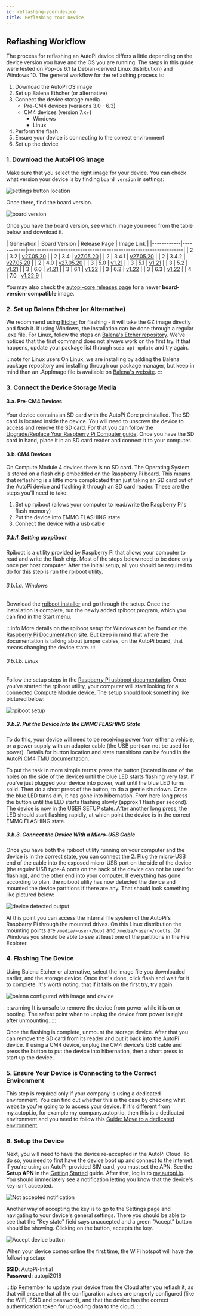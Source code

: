 ```yaml
---
id: reflashing-your-device
title: Reflashing Your Device
---
```


## Reflashing Workflow
The process for reflashing an AutoPi device differs a little depending on the device version you have and the OS you are running. The steps in this guide were tested on Pop-os 6.1 (a Debian-derived Linux distribution) and Windows 10. The general workflow for the reflashing process is:

1. Download the AutoPi OS image
2. Set up Balena Ethcher (or alternative)
3. Connect the device storage media
    - Pre-CM4 devices (versions 3.0 - 6.3)
    - CM4 devices (version 7.x+)
        - Windows
        - Linux
4. Perform the flash
6. Ensure your device is connecting to the correct environment
5. Set up the device

### 1. Download the AutoPi OS Image

Make sure that you select the right image for your device. You can check what version your device is by finding `board version` in
settings:

![settings button location](/img/getting_started/developer_guides/reflashing_your_device/settings_button_location.jpg)

Once there, find the board version.

![board version](/img/getting_started/developer_guides/reflashing_your_device/board_version.jpg)

Once you have the board version, see which image you need from the table below and download it.

| Generation | Board Version | Release Page                                                    | Image Link                                                                                                                     |
|------------|------------|-----------------------------------------------------------------|
|      2     | 3.2        | [v27.05.20](https://github.com/autopi-io/autopi-core/releases/tag/v27.05.20) |
|      2     | 3.4        | [v27.05.20](https://github.com/autopi-io/autopi-core/releases/tag/v27.05.20) |
|      2     | 3.4.1      | [v27.05.20](https://github.com/autopi-io/autopi-core/releases/tag/v27.05.20) | 
|      2     | 3.4.2      | [v27.05.20](https://github.com/autopi-io/autopi-core/releases/tag/v27.05.20) | 
|      2     | 4.0        | [v27.05.20](https://github.com/autopi-io/autopi-core/releases/tag/v27.05.20) | 
|      3     | 5.0        | [v1.21](https://github.com/autopi-io/autopi-core/releases/tag/v1.21)     |
|      3     | 5.1        | [v1.21](https://github.com/autopi-io/autopi-core/releases/tag/v1.21)     | 
|      3     | 5.2        | [v1.21](https://github.com/autopi-io/autopi-core/releases/tag/v1.21)     |
|      3     | 6.0        | [v1.21](https://github.com/autopi-io/autopi-core/releases/tag/v1.21)     |
|      3     | 6.1        | [v1.22](https://github.com/autopi-io/autopi-core/releases/tag/v1.22)     | 
|      3     | 6.2        | [v1.22](https://github.com/autopi-io/autopi-core/releases/tag/v1.22)     | 
|      3     | 6.3        | [v1.22](https://github.com/autopi-io/autopi-core/releases/tag/v1.22)     | 
|      4     | 7.0        | [v1.22.9](https://github.com/autopi-io/autopi-core/releases/tag/v1.22.9) |


You may also check the [autopi-core releases page](https://github.com/autopi-io/autopi-core/releases) for a newer **board-version-compatible** image.

### 2. Set up Balena Ethcher (or Alternative)

We recommend using [Etcher](https://etcher.io) for flashing - it will take the GZ image directly and flash it. If using Windows, the 
installation can be done through a regular .exe file. For Linux, follow the steps on [Balena's Etcher repository](https://github.com/balena-io/etcher?d_id=fae0960a-c0ca-432e-af94-7e81c00d32a9&s_id=1677580787961#debian-and-ubuntu-based-package-repository-gnulinux-x86x64). We've noticed that the first command does not always work on the first try. If that happens, update your package list through `sudo apt update` and try again. 

:::note for Linux users
On Linux, we are installing by adding the Balena package repository and installing through our package manager, but keep in mind than
an .AppImage file is available on [Balena's website](https://www.balena.io/).
:::

### 3. Connect the Device Storage Media

#### 3.a. Pre-CM4 Devices
Your device contains an SD card with the AutoPi Core preinstalled. The SD card is located inside
the device. You will need to unscrew the device to access and remove the SD card. For that you can follow
the [Upgrade/Replace Your Raspberry Pi Computer guide](/getting_started/developer_guides/upgrading_your_raspberrypi.mdx). Once you have the
SD card in hand, place it in an SD card reader and connect it to your computer.

#### 3.b. CM4 Devices
On Compute Module 4 devices there is no SD card. The Operating System is stored on a flash chip embedded on
the Raspberry Pi board. This means that reflashing is a little more complicated than just taking an SD
card out of the AutoPi device and flashing it through an SD card reader. These are the steps you'll need to take:

<!-- Although possible to do on a Windows machine, it's highly recommended to use Linux instead, as the utility for accessing the 
Raspberry Pi's flash memory is easier to set up and is more stable on Linux.  -->

1. Set up rpiboot (allows your computer to read/write the Raspberry Pi's flash memory)
2. Put the device into EMMC FLASHING state
3. Connect the device with a usb cable

##### 3.b.1. Setting up rpiboot

Rpiboot is a utility provided by Raspberry Pi that allows your computer to read and write the flash chip. Most of the steps below need to be done only once per host computer. After the initial setup, all you should be required to do for this step is run the rpiboot utility.

###### 3.b.1.a. Windows
Download the [rpiboot installer](https://github.com/raspberrypi/usbboot/raw/master/win32/rpiboot_setup.exe) and go through the setup. Once
the installation is complete, run the newly added rpiboot program, which you can find in the Start menu. 

:::info
More details on the rpiboot setup for Windows can be found on the [Raspberry Pi Documentation site](https://www.raspberrypi.com/documentation/computers/compute-module.html#windows-installer). But keep in mind that where the documentation is talking about jumper cables, on the AutoPi board, that means changing the device state. 
:::


###### 3.b.1.b. Linux
Follow the setup steps in the [Raspberry Pi usbboot documentation](https://github.com/raspberrypi/usbboot).
Once you've started the rpiboot utility, your computer will start looking for a connected Compute Module
device. The setup should look something like pictured below:

![rpiboot setup](/img/getting_started/developer_guides/reflashing_your_device/rpiboot_setup.png)

##### 3.b.2. Put the Device Into the EMMC FLASHING State
To do this, your device will need to be receiving power from either a vehicle, or a power supply with an adapter cable (the USB port can not be used for power). Details for button location and state transitions can be found in the [AutoPi CM4 TMU documentation](https://docs.autopi.io/hardware/autopi_tmu_cm4/led-and-button/). 

To put the task in more simple terms: press the button (located in one of the holes on the side of the device) until the blue LED starts flashing very fast. If you've just plugged your device into power, wait until the blue LED turns solid. Then do a short press of the button, to do a gentle shutdown. Once the blue LED turns dim, it has gone into hibernation. From here long press the button until the LED starts flashing slowly (approx 1 flash per second). The device is now in the USER SETUP state. After another long press, the LED should start flashing rapidly, at which point the device is in the correct EMMC FLASHING state. 

##### 3.b.3. Connect the Device With a Micro-USB Cable

Once you have both the rpiboot utility running on your computer and the device is in the correct state, you can connect the 2. Plug the micro-USB end of the cable into the exposed micro-USB port on the side of the device (the regular USB type-A ports on the back of the device can not be used for flashing), and the other end into your computer. If everything has gone according to plan, the rpiboot utiliy has now detected the device and mounted the device partitions if there are any. That should look something like pictured below:

![device detected output](/img/getting_started/developer_guides/reflashing_your_device/device_detected.png)

At this point you can access the internal file system of the AutoPi's Raspberry Pi through the mounted drives. On this Linux distribution the mounting points are `/media/<user>/boot` and `/media/<user>/rootfs`. On Windows you should be able to see at least one of the partitions in the File Explorer.

### 4. Flashing The Device
Using Balena Etcher or alternative, select the image file you downloaded earlier, and the storage device. Once that's done, click flash and wait for it to complete. It's worth noting, that if it fails on the first try, try again. 

![balena configured with image and device](/img/getting_started/developer_guides/reflashing_your_device/configured_balena.png)

:::warning
It is unsafe to remove the device from power while it is on or booting. The safest point when to unplug the device from power is right after unmounting.
:::

Once the flashing is complete, unmount the storage device. After that you can remove the SD card from its reader and put it back into the 
AutoPi device. If using a CM4 device, unplug the CM4 device's USB cable and press the button to put the device into hibernation, then a short press to start up the device. 

### 5. Ensure Your Device is Connecting to the Correct Environment
This step is required only if your company is using a dedicated environment. You can find out whether this is the case by checking what website you're going to to access your device. If it's different from my.autopi.io, for example my_company.autopi.io, then this is a dedicated environment and you need to follow this [Guide: Move to a dedicated environment](/cloud/device_management/move_to_dedicated_environment.md/).

### 6. Setup the Device
Next, you will need to have the device re-accepted in the AutoPi Cloud. To do
so, you need to first have the device boot up and connect to the internet. If you're using an AutoPi-provided SIM card, 
you must set the APN. See the **Setup APN** in the [Getting Started](/getting_started/autopi_tmu_cm4/index.md/#8-setup-apn) guide. After that, log in to
[my.autopi.io](https://my.autopi.io). You should immediately see a notification letting you know
that the device's key isn't accepted.

![Not accepted notification](/img/getting_started/developer_guides/reflashing_your_device/not_accepted_notification.png)

Another way of accepting the key is to go to the Settings page and navigating to your device's
general settings. There you should be able to see that the "Key state" field says unaccepted and a
green "Accept" button should be showing. Clicking on the button, accepts the key.

![Accept device button](/img/getting_started/developer_guides/reflashing_your_device/accept_device.png)

When your device comes online the first time, the WiFi hotspot will have the following setup:

**SSID**: AutoPi-Initial  
**Password**: autopi2018

:::tip
Remember to update your device from the Cloud after you reflash it, as that will ensure that all
the configuration values are properly configured (like the WiFi, SSID and password), and that the
device has the correct authentication token for uploading data to the cloud.
:::

